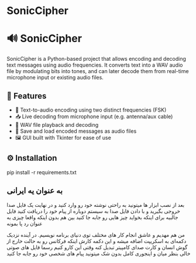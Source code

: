 # SonicCipher



# 🔊 SonicCipher

SonicCipher is a Python-based project that allows encoding and decoding text messages using audio frequencies. It converts text into a WAV audio file by modulating bits into tones, and can later decode them from real-time microphone input or existing audio files.

## 🚀 Features

- 🔐 Text-to-audio encoding using two distinct frequencies (FSK)
- 📥 Live decoding from microphone input (e.g. antenna/aux cable)
- 🎵 WAV file playback and decoding
- 💾 Save and load encoded messages as audio files
- 🖼️ GUI built with Tkinter for ease of use



## ⚙️ Installation

pip install -r requirements.txt


## به عنوان یه ایرانی
بعد از نصب ابزار ها میتونید به راحتی نوشته خود رو وارد کنید و در نهایت یک فایل صدا خروجی بگیرید و با دادن فایل صدا به سیستم دوباره از پیام خود را دریافت کنید فایل جالبیه برای اینکه بخواید چیز هایی رو جابه جا کنید بین هم بدون اینکه واقعا چیزی به عنوان رد پا بمونه

من هم مهدیم و عاشق انجام کار های مختلف توی دنیای برنامه نویسیم.
در آینده نزدیک دکمه‌ای به اسکریپت اضافه میشه و این دکمه کارش اینکه فرکانس رو به حالت خارج از گوش انسان و کارت صدای کامپیتر تبدیل کنه وقتی این کارو کنیم رسما فایل های صوتی خالی بنظر میان و اینجوری کامل‌ بدون شک میتونید پیام های شخصی خود رو جابه جا کنید
